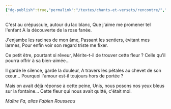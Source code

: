```yaml
---
{"dg-publish":true,"permalink":"/textes/chants-et-versets/rencontre/","created":"2024-12-16T13:46:39.148+01:00","updated":"2024-05-25T08:30:32.483+02:00"}
---
```



C'est au crépuscule, autour du lac blanc,
Que j'aime me promener tel l'enfant
A la découverte de la rose fanée.
 
J'enjambe les racines de mon âme,
Passant les sentiers, évitant mes larmes,
Pour enfin voir son regard triste me fixer.
 
Ce petit être, pourtant si rêveur,
Mérite-t-il de trouver cette fleur ?
Celle qu'il pourra offrir à sa bien-aimée…
 
Il garde le silence, garde la douleur,
A travers les pétales au chevet de son cœur…
Pourquoi l'amour est-il toujours hors de portée ?
 
Mais on avait déjà réponse à cette peine,
Unis, nous posons nos yeux bleus sur la fontaine…
Cette fleur qui nous avait quitté, c'était moi.
 
*Maître Fa, alias Fabien Rousseau*